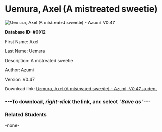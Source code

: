 # Uemura, Axel (A mistreated sweetie)

<img src="Files/Uemura, Axel (A mistreated sweetie).png" title="Uemura, Axel (A mistreated sweetie) - Azumi, V0.47">

**Database ID: #0012**

First Name: Axel

Last Name: Uemura

Description: A mistreated sweetie

Author: Azumi

Version: V0.47

Download link: <a href="https://raw.githubusercontent.com/Arbiter1223/Daigaku-Gurashi-Custom-Students/master/Files/Student Files/Uemura%2C%20Axel%20(A%20mistreated%20sweetie)%20-%20Azumi%2C%20V0.47.student">Uemura, Axel (A mistreated sweetie) - Azumi, V0.47.student</a>

### ---**To download, _right-click_ the link, and select _"Save as"_**---

### Related Students

-none-
